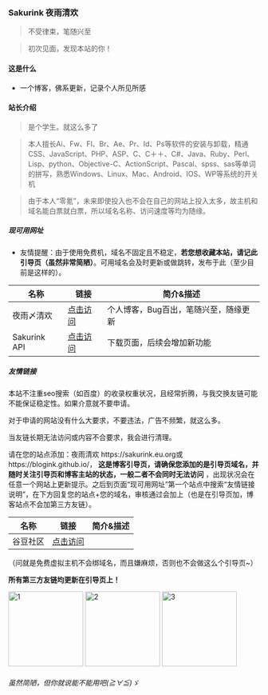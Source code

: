 ### Sakurink 夜雨清欢

> 不受律束，笔随兴至

> 初次见面，发现本站的你！

#### 这是什么

- 一个博客，佛系更新，记录个人所见所感

#### 站长介绍

> 是个学生。就这么多了

> 本人擅长Ai、Fw、Fl、Br、Ae、Pr、Id、Ps等软件的安装与卸载，精通CSS、JavaScript、PHP、ASP、C、C＋＋、C#、Java、Ruby、Perl、Lisp、python、Objective-C、ActionScript、Pascal、spss、sas等单词的拼写，熟悉Windows、Linux、Mac、Android、IOS、WP等系统的开关机

> 由于本人“零氪”，未来即使投入也不会在自己的网站上投入太多，故主机和域名能白票就白票，所以域名名称、访问速度等均为随缘。

##### 现可用网址

- 友情提醒：由于使用免费机，域名不固定且不稳定，**若您想收藏本站，请记此引导页（虽然非常简陋）**。可用域名会及时更新或做跳转，发布于此（至少目前是这样的）。

| 名称 | 链接       | 简介&描述 | 
| ----- | --------- | ----------- |
| 夜雨〆清欢 | [点击访问](http://sakurink.iblogger.org/) | 个人博客，Bug百出，笔随兴至，随缘更新 |
| Sakurink API | [点击访问](https://api.sakurink.eu.org/) | 下载页面，后续会增加新功能 |

##### 友情链接

本站不注重seo搜索（如百度）的收录权重状况，且经常折腾，与我交换友链可能不能保证稳定性。如果介意就不要申请。

对于申请的网站没有什么大要求，不要违法，广告不频繁，就这么多。

当友链长期无法访问或内容不合要求，我会进行清理。

请在您的站点添加：夜雨清欢 https://<span><span>sakurink.eu.org或https://<span><span>blogink.github.io/， **这是博客引导页，请确保您添加的是引导页域名，并随时关注引导页和博客主站的状态，一般二者不会同时无法访问** ，出现状况会在任意一个网站上更新提示。之后到页面“现可用网址”第一个站点中搜索“友情链接说明”，在下方回复您的站点+您的域名，审核通过会加上（也是在引导页加，博客站点不会加第三方友链）。

| 名称 | 链接       | 简介&描述 | 
| ----- | --------- | ----------- |
| 谷豆社区 | [点击访问](https://www.gudou.top/) |   |

（问就是免费虚拟主机不会绑域名，而且嫌麻烦，否则也不会做这么个引导页~）

**所有第三方友链均更新在引导页上！**

<img height="150" alt="1" src="https://github.com/blogink/blogink.github.io/assets/74526568/35e62624-0256-4295-b055-74538bb1ec6a">
<img height="150" alt="2" src="https://github.com/blogink/blogink.github.io/assets/74526568/18e2d60a-7636-4e07-ade5-2ab5296aa604">
<img height="150" alt="3" src="https://github.com/blogink/blogink.github.io/assets/74526568/fd4d6aae-8d7a-404f-a777-11bb1db214e0">

###### 虽然简陋，但你就说能不能用吧(≧∀≦)ゞ

<script src="https://giscus.app/client.js"
        data-repo="blogink/blog-giscus"
        data-repo-id="R_kgDOKFGKsw"
        data-category="General"
        data-category-id="DIC_kwDOKFGKs84CYeg4"
        data-mapping="url"
        data-strict="0"
        data-reactions-enabled="1"
        data-emit-metadata="0"
        data-input-position="bottom"
        data-theme="preferred_color_scheme"
        data-lang="zh-CN"
        crossorigin="anonymous"
        async>
</script>
